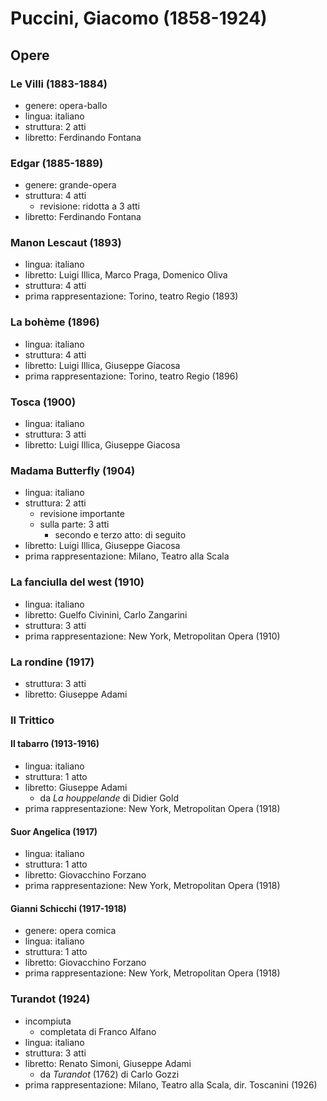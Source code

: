 # Puccini, Giacomo (1858-1924)

## Opere

### Le Villi (1883-1884)

- genere: opera-ballo
- lingua: italiano
- struttura: 2 atti
- libretto: Ferdinando Fontana

### Edgar (1885-1889)

- genere: grande-opera
- struttura: 4 atti
    + revisione: ridotta a 3 atti
- libretto: Ferdinando Fontana

### Manon Lescaut (1893)

- lingua: italiano
- libretto: Luigi Illica, Marco Praga, Domenico Oliva
- struttura: 4 atti
- prima rappresentazione: Torino, teatro Regio (1893)

### La bohème (1896)

- lingua: italiano
- struttura: 4 atti
- libretto: Luigi Illica, Giuseppe Giacosa
- prima rappresentazione: Torino, teatro Regio (1896)

### Tosca (1900)

- lingua: italiano
- struttura: 3 atti
- libretto: Luigi Illica, Giuseppe Giacosa

### Madama Butterfly (1904)

- lingua: italiano
- struttura: 2 atti
    + revisione importante
    + sulla parte: 3 atti
        * secondo e terzo atto: di seguito
- libretto: Luigi Illica, Giuseppe Giacosa
- prima rappresentazione: Milano, Teatro alla Scala

### La fanciulla del west (1910)

- lingua: italiano
- libretto: Guelfo Civinini, Carlo Zangarini 
- struttura: 3 atti
- prima rappresentazione: New York, Metropolitan Opera (1910)

### La rondine (1917)

- struttura: 3 atti
- libretto: Giuseppe Adami

### Il Trittico

#### Il tabarro (1913-1916)

- lingua: italiano
- struttura: 1 atto
- libretto: Giuseppe Adami
    + da _La houppelande_ di Didier Gold
- prima rappresentazione: New York, Metropolitan Opera (1918)

#### Suor Angelica (1917)

- lingua: italiano
- struttura: 1 atto
- libretto: Giovacchino Forzano
- prima rappresentazione: New York, Metropolitan Opera (1918)

#### Gianni Schicchi (1917-1918)

- genere: opera comica
- lingua: italiano
- struttura: 1 atto
- libretto: Giovacchino Forzano
- prima rappresentazione: New York, Metropolitan Opera (1918)

### Turandot (1924)

- incompiuta
    + completata di Franco Alfano
- lingua: italiano
- struttura: 3 atti
- libretto: Renato Simoni, Giuseppe Adami
    + da _Turandot_ (1762) di Carlo Gozzi
- prima rappresentazione: Milano, Teatro alla Scala, dir. Toscanini (1926)